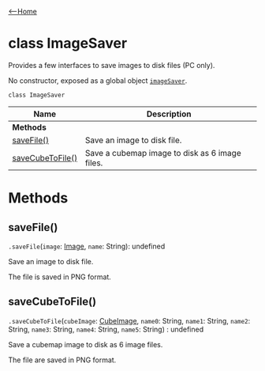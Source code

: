 [<--Home](index.html)

# class ImageSaver

Provides a few interfaces to save images to disk files (PC only).

No constructor, exposed as a global object [`imageSaver`](index.html#global-objects).

`class ImageSaver`

| Name                                                          | Description                                                    |
| --------------------------------------------------------------| -------------------------------------------------------------- |
| **Methods**                                                   |                                                                |
| [saveFile()](#savefile)                                       | Save an image to disk file.                                    |
| [saveCubeToFile()](#savecubetofile)                           | Save a cubemap image to disk as 6 image files.                 |

# Methods

## saveFile()

`.saveFile`(`image`: [Image](Image.html), `name`: String): undefined

Save an image to disk file. 

The file is saved in PNG format.

## saveCubeToFile()

`.saveCubeToFile`(`cubeImage`: [CubeImage](CubeImage.html), `name0`: String, `name1`: String, `name2`: String, `name3`: String, `name4`: String, `name5`: String) : undefined

Save a cubemap image to disk as 6 image files.

The file are saved in PNG format.


